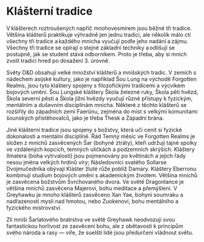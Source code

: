 # Klášterní tradice
  
V klášterech roztroušených napříč mnohovesmírem jsou běžné tři tradice. Většina klášterů praktikuje výhradně jen jednu tradici, ale několik málo ctí všechny tři tradice a každého mnicha vyučují podle jeho nadání a zájmu. Všechny tři tradice se opírají o stejné základní techniky a odlišují se postupně, jak se student stává odborníkem. Proto je třeba, aby si mnich zvolil tradici hned po dosažení 3. úrovně.

<Card header="Mnišské řády">


Světy D&D obsahují velké množství klášterů a mnišských tradic. V zemích s nádechem asijské kultury, jako je například Šou Lung na východě Forgotten Realms, jsou tyto kláštery spojeny s filozofickými tradicemi a výcvikem bojových umění. Šou Lungské kláštery Škola železné ruky, Škola pěti hvězd, Škola severní pěsti a Škola jižní hvězdy vyučují různé přístupy k fyzickým, mentálním a duševním disciplínám mnicha. Některé z těchto klášterů se rozšířily do západních zemí Faerûnu, zejména do míst s velkými komunitami šounských přistěhovalců, jako je třeba Thesk a Západní brána.

Jiné klášterní tradice jsou spojeny s božstvy, která učí cenit si fyzické dokonalosti a mentální disciplíně. Řád Temný měsíc ve Forgotten Realms je složen z mnichů zasvěcených Šar (bohyně ztráty), kteří udržují tajné spolky ve vzdálených kopcích, temných uličkách a podzemních skrýších. Kláštery Ilmatera (boha vytrvalosti) jsou pojmenovány po květinách a jejich řády nesou jména velkých hrdinů víry; Následovníci svatého Sollarse Dvojmučedníka obývají Klášter žluté růže poblíž Damary. Kláštery Eberronu kombinují studium bojových umění s akademickým životem. Většina mnichů je zasvěcena božstvům Svrchovaného dvora. Ve světě Dragonlance je většina mnichů zasvěcena Majerovi, bohu meditace a přemýšlení. V Greyhawku je mnoho klášterů zasvěceno Xan Yae, bohyni soumraku a nadřazenosti mysli nad hmotou, nebo Zuokenovi, bohu mentálního a fyzického mistrovství.

Zlí mniši Šarlatového bratrstva ve světě Greyhawk neodvozují svou fantastickou horlivost ze zasvěcení bohu, ale z obětavosti k principům svého národa a rasy — víře, že suelští lidé jsou předurčeni vládnout světu.


</Card>
<!--stackedit_data:
eyJoaXN0b3J5IjpbLTE1ODkxNzM3NSw3MzA5OTgxMTZdfQ==
-->